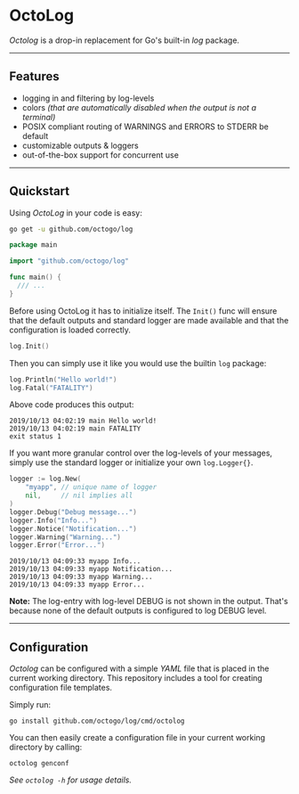 # OctoLog

*Octolog* is a drop-in replacement for Go's built-in *log* package.

----

## Features

- logging in and filtering by log-levels
- colors *(that are automatically disabled when the output is not a
  terminal)*
- POSIX compliant routing of WARNINGS and ERRORS to STDERR be default
- customizable outputs & loggers
- out-of-the-box support for concurrent use

----

## Quickstart

Using *OctoLog* in your code is easy:

```bash
go get -u github.com/octogo/log
```

```go
package main

import "github.com/octogo/log"

func main() {
  /// ...
}
```

Before using OctoLog it has to initialize itself. The `Init()` func
will ensure that the default outputs and standard logger are made
available and that the configuration is loaded correctly.

```go
log.Init()
```

Then you can simply use it like you would use the builtin `log`
package:

```go
log.Println("Hello world!")
log.Fatal("FATALITY")
```

Above code produces this output:

```text
2019/10/13 04:02:19 main Hello world!
2019/10/13 04:02:19 main FATALITY
exit status 1
```

If you want more granular control over the log-levels of your messages, simply
use the standard logger or initialize your own `log.Logger{}`.

```go
logger := log.New(
    "myapp", // unique name of logger
    nil,     // nil implies all
)
logger.Debug("Debug message...")
logger.Info("Info...")
logger.Notice("Notification...")
logger.Warning("Warning...")
logger.Error("Error...")
```

```stdout
2019/10/13 04:09:33 myapp Info...
2019/10/13 04:09:33 myapp Notification...
2019/10/13 04:09:33 myapp Warning...
2019/10/13 04:09:33 myapp Error...
```

**Note:**
The log-entry with log-level DEBUG is not shown in the output. That's
because none of the default outputs is configured to log DEBUG level.

----

## Configuration

*Octolog* can be configured with a simple *YAML* file that is placed
in the current working directory. This repository includes a tool for
creating configuration file templates.

Simply run:

```text
go install github.com/octogo/log/cmd/octolog
```

You can then easily create a configuration file in your current
working directory by calling:

```
octolog genconf
```

*See `octolog -h` for usage details.*
